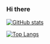 ### Hi there

[![GitHub stats](https://github-readme-stats-git-masterrstaa-rickstaa.vercel.app/api?username=rayworks&theme=algolia)](https://github.com/anuraghazra/github-readme-stats)

[![Top Langs](https://github-readme-stats-git-masterrstaa-rickstaa.vercel.app/api/top-langs/?username=rayworks&theme=algolia)](https://github.com/anuraghazra/github-readme-stats)
